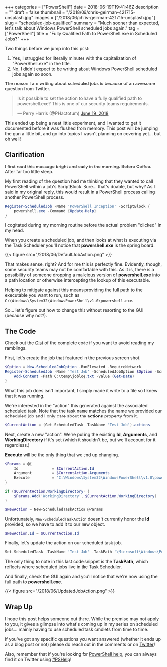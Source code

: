 +++
categories = ["PowerShell"]
date = 2018-06-19T19:41:46Z
description = ""
draft = false
thumbnail = "/2018/06/chris-geirman-421715-unsplash.jpg"
images = ["/2018/06/chris-geirman-421715-unsplash.jpg"]
slug = "scheduled-job-qualified"
summary = "Much sooner than expected, let's talk about Windows PowerShell scheduled jobs again."
tag = ["PowerShell"]
title = "Fully Qualified Path to PowerShell.exe in Scheduled Jobs?"
+++


Two things before we jump into this post:

1. Yes, I struggled for literally minutes with the capitalization of "PowerShell.exe" in the title.
2. No, I didn't expect to be writing about Windows PowerShell scheduled jobs again so soon.

The reason I am writing about scheduled jobs is because of an awesome question from Twitter.

<blockquote class="twitter-tweet"><p lang="en" dir="ltr">Is it possible to set the action to have a fully qualified path to powershell.exe? This is one of our security teams requirements.</p>&mdash; Perry Harris (@PHactotum) <a href="https://twitter.com/PHactotum/status/1009128070161289216?ref_src=twsrc%5Etfw">June 19, 2018</a></blockquote>
<script async src="https://platform.twitter.com/widgets.js" charset="utf-8"></script>

This ended up being a neat little experiment, and I wanted to get it documented before it was flushed from memory. This post will be jumping the gun a little bit, and go into topics I wasn't planning on covering yet... but oh well!

## **Clarification**

I first read this message bright and early in the morning. Before Coffee. After far too little sleep.

My first reading of the question had me thinking that they wanted to call PowerShell within a job's ScriptBlock. Sure... that's doable, but why? As I said in my original reply, this would result in a PowerShell process calling another PowerShell process.

```powershell
Register-ScheduledJob -Name 'PowerShell Inception' -ScriptBlock {
    powershell.exe -Command {Update-Help}
}

```

I cogitated during my morning routine before the actual problem "clicked" in my head.

When you create a scheduled job, and then looks at what is executing via the Task Scheduler you'll notice that **powershell.exe** is the spring board:

{{< figure src="/2018/06/DefaultJobAction.png" >}}

That makes sense, right? And for me this is perfectly fine. Evidently, though, some security teams may not be comfortable with this. As it is, there is a possibility of someone dropping a malicious version of **powershell.exe** into a path location or otherwise intercepting the lookup of this executable.

Helping to mitigate against this means providing the full path to the executable you want to run, such as `C:\Windows\System32\WindowsPowerShell\v1.0\powershell.exe`.

So... let's figure out how to change this without resorting to the GUI (because why not?).

## **The Code**

Check out the [Gist](https://gist.github.com/Windos/acf8fb5a211c327ed2c1ed426ca23750) of the complete code if you want to avoid reading my ramblings.

First, let's create the job that featured in the previous screen shot.

```powershell
$Option = New-ScheduledJobOption -RunElevated -RequireNetwork
Register-ScheduledJob -Name 'Test Job' -ScheduledJobOption $Option -ScriptBlock {
    Add-Content -Path C:\temp\joblog.txt -Value (Get-Date)
}

```

What this job does isn't important, I simply made it write to a file so I knew that it was running.

We're interested in the "action" this generated against the associated scheduled task. Note that the task name matches the name we provided our scheduled job and I only care about the **actions** property from it.

```powershell
$CurrentAction = (Get-ScheduledTask -TaskName 'Test Job').actions

```

Next, create a new "action". We're pulling the existing **Id**, **Arguments**, and **WorkingDirectory** if it's set (which it shouldn't be, but we'll account for it regardless.)

**Execute** will be the only thing that we end up changing.

```powershell
$Params = @{
    Id               = $CurrentAction.Id
    Argument         = $CurrentAction.Arguments
    Execute          = 'C:\Windows\System32\WindowsPowerShell\v1.0\powershell.exe'
}

if ($CurrentAction.WorkingDirectory) {
    $Params.Add('WorkingDirectory', $CurrentAction.WorkingDirectory)
}

$NewAction = New-ScheduledTaskAction @Params

```

Unfortunately, `New-ScheduledTaskAction` doesn't currently honor the **Id** provided, so we have to add it to our new object.

```powershell
$NewAction.Id = $CurrentAction.Id

```

Finally, let's update the action on our scheduled task job.

```powershell
Set-ScheduledTask -TaskName 'Test Job' -TaskPath '\Microsoft\Windows\PowerShell\ScheduledJobs\' -Action $NewAction

```

The only thing to note in this last code snippet is the **TaskPath**, which reflects where scheduled jobs live in the Task Scheduler.

And finally, check the GUI again and you'll notice that we're now using the full path to **powershell.exe**.

{{< figure src="/2018/06/UpdatedJobAction.png" >}}

## **Wrap Up**

I hope this post helps someone out there. While the premise may not apply to you, it gives a glimpse into what's coming up in my series on scheduled jobs... mainly having to use scheduled task cmdlets from time to time.

If you've got any specific questions you want answered (whether it ends up as a blog post or not) please do reach out in the comments or on [Twitter](https://twitter.com/WindosNZ)!

Also, remember that if you're looking for [PowerShell help](https://king.geek.nz/2018/03/20/pshelp-twitter/), you can always find it on Twitter using [#PSHelp](https://twitter.com/search?f=tweets&vertical=default&q=%23pshelp&src=typd)!


